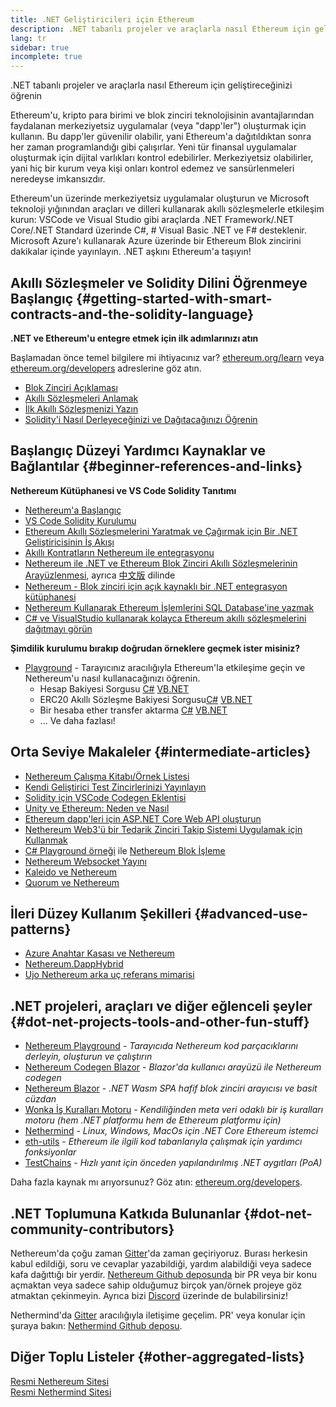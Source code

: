 ```yaml
---
title: .NET Geliştiricileri için Ethereum
description: .NET tabanlı projeler ve araçlarla nasıl Ethereum için geliştireceğinizi öğrenin
lang: tr
sidebar: true
incomplete: true
---
```


<div class="featured">.NET tabanlı projeler ve araçlarla nasıl Ethereum için geliştireceğinizi öğrenin</div>

Ethereum'u, kripto para birimi ve blok zinciri teknolojisinin avantajlarından faydalanan merkeziyetsiz uygulamalar (veya "dapp'ler") oluşturmak için kullanın. Bu dapp'ler güvenilir olabilir, yani Ethereum'a dağıtıldıktan sonra her zaman programlandığı gibi çalışırlar. Yeni tür finansal uygulamalar oluşturmak için dijital varlıkları kontrol edebilirler. Merkeziyetsiz olabilirler, yani hiç bir kurum veya kişi onları kontrol edemez ve sansürlenmeleri neredeyse imkansızdır.

Ethereum'un üzerinde merkeziyetsiz uygulamalar oluşturun ve Microsoft teknoloji yığınından araçları ve dilleri kullanarak akıllı sözleşmelerle etkileşim kurun: VSCode ve Visual Studio gibi araçlarda .NET Framework/.NET Core/.NET Standard üzerinde C#, # Visual Basic .NET ve F# desteklenir. Microsoft Azure'ı kullanarak Azure üzerinde bir Ethereum Blok zincirini dakikalar içinde yayınlayın. .NET aşkını Ethereum'a taşıyın!

## Akıllı Sözleşmeler ve Solidity Dilini Öğrenmeye Başlangıç {#getting-started-with-smart-contracts-and-the-solidity-language}

**.NET ve Ethereum'u entegre etmek için ilk adımlarınızı atın**

Başlamadan önce temel bilgilere mi ihtiyacınız var? [ethereum.org/learn](/learn/) veya [ethereum.org/developers](/developers/) adreslerine göz atın.

- [Blok Zinciri Açıklaması](https://kauri.io/article/d55684513211466da7f8cc03987607d5/blockchain-explained)
- [Akıllı Sözleşmeleri Anlamak](https://kauri.io/article/e4f66c6079e74a4a9b532148d3158188/ethereum-101-part-5-the-smart-contract)
- [İlk Akıllı Sözleşmenizi Yazın](https://kauri.io/article/124b7db1d0cf4f47b414f8b13c9d66e2/remix-ide-your-first-smart-contract)
- [Solidity'i Nasıl Derleyeceğinizi ve Dağıtacağınızı Öğrenin](https://kauri.io/article/973c5f54c4434bb1b0160cff8c695369/understanding-smart-contract-compilation-and-deployment)

## Başlangıç Düzeyi Yardımcı Kaynaklar ve Bağlantılar {#beginner-references-and-links}

**Nethereum Kütüphanesi ve VS Code Solidity Tanıtımı**

- [Nethereum'a Başlangıç](https://docs.nethereum.com/en/latest/getting-started/)
- [VS Code Solidity Kurulumu](https://marketplace.visualstudio.com/items?itemName=JuanBlanco.solidity)
- [Ethereum Akıllı Sözleşmelerini Yaratmak ve Çağırmak için Bir .NET Geliştiricisinin İş Akışı](https://medium.com/coinmonks/a-net-developers-workflow-for-creating-and-calling-ethereum-smart-contracts-44714f191db2)
- [Akıllı Kontratların Nethereum ile entegrasyonu](https://kauri.io/#collections/Getting%20Started/smart-contracts-integration-with-nethereum/#smart-contracts-integration-with-nethereumm)
- [Nethereum ile .NET ve Ethereum Blok Zinciri Akıllı Sözleşmelerinin Arayüzlenmesi](https://medium.com/my-blockchain-development-daily-journey/interfacing-net-and-ethereum-blockchain-smart-contracts-with-nethereum-2fa3729ac933), ayrıca [中文版](https://medium.com/my-blockchain-development-daily-journey/%E4%BD%BF%E7%94%A8nethereum%E9%80%A3%E6%8E%A5-net%E5%92%8C%E4%BB%A5%E5%A4%AA%E7%B6%B2%E5%8D%80%E5%A1%8A%E9%8F%88%E6%99%BA%E8%83%BD%E5%90%88%E7%B4%84-4a96d35ad1e1) dilinde
- [Nethereum - Blok zinciri için açık kaynaklı bir .NET entegrasyon kütüphanesi](https://kauri.io/#collections/a%20hackathon%20survival%20guide/nethereum-an-open-source-.net-integration-library/)
- [Nethereum Kullanarak Ethereum İşlemlerini SQL Database'ine yazmak](https://medium.com/coinmonks/writing-ethereum-transactions-to-sql-database-using-nethereum-fd94e0e4fa36)
- [C# ve VisualStudio kullanarak kolayca Ethereum akıllı sözleşmelerini dağıtmayı görün](https://koukia.ca/deploy-ethereum-smart-contracts-using-c-and-visualstudio-5be188ae928c)

**Şimdilik kurulumu bırakıp doğrudan örneklere geçmek ister misiniz?**

- [Playground](http://playground.nethereum.com/) - Tarayıcınız aracılığıyla Ethereum'la etkileşime geçin ve Nethereum'u nasıl kullanacağınızı öğrenin.
  - Hesap Bakiyesi Sorgusu [C#](http://playground.nethereum.com/csharp/id/1001) [VB.NET](http://playground.nethereum.com/vb/id/2001)
  - ERC20 Akıllı Sözleşme Bakiyesi Sorgusu[C#](http://playground.nethereum.com/csharp/id/1005) [VB.NET](http://playground.nethereum.com/vb/id/2004)
  - Bir hesaba ether transfer aktarma [C#](http://playground.nethereum.com/csharp/id/1003) [VB.NET](http://playground.nethereum.com/vb/id/2003)
  - ... Ve daha fazlası!

## Orta Seviye Makaleler {#intermediate-articles}

- [Nethereum Çalışma Kitabı/Örnek Listesi](http://docs.nethereum.com/en/latest/Nethereum.Workbooks/docs/)
- [Kendi Geliştirici Test Zincirlerinizi Yayınlayın](https://github.com/Nethereum/Testchains)
- [Solidity için VSCode Codegen Eklentisi](https://docs.nethereum.com/en/latest/nethereum-codegen-vscodesolidity/)
- [Unity ve Ethereum: Neden ve Nasıl](https://www.raywenderlich.com/5509-unity-and-ethereum-why-and-how)
- [Ethereum dapp'leri için ASP.NET Core Web API oluşturun](https://tech-mint.com/blockchain/create-asp-net-core-web-api-for-ethereum-dapps/)
- [Nethereum Web3'ü bir Tedarik Zinciri Takip Sistemi Uygulamak için Kullanmak](http://blog.pomiager.com/post/using-nethereum-web3-to-implement-a-supply-chain-traking-system4)
- [C# Playground örneği](http://playground.nethereum.com/csharp/id/1025) ile [Nethereum Blok İşleme](https://nethereum.readthedocs.io/en/latest/nethereum-block-processing-detail/)
- [Nethereum Websocket Yayını](https://nethereum.readthedocs.io/en/latest/nethereum-subscriptions-streaming/)
- [Kaleido ve Nethereum](https://kaleido.io/kaleido-and-nethereum/)
- [Quorum ve Nethereum](https://github.com/Nethereum/Nethereum/blob/master/src/Nethereum.Quorum/README.md)

## İleri Düzey Kullanım Şekilleri {#advanced-use-patterns}

- [Azure Anahtar Kasası ve Nethereum](https://github.com/Azure-Samples/bc-community-samples/tree/master/akv-nethereum)
- [Nethereum.DappHybrid](https://github.com/Nethereum/Nethereum.DappHybrid)
- [Ujo Nethereum arka uç referans mimarisi](https://docs.nethereum.com/en/latest/nethereum-ujo-backend-sample/)

## .NET projeleri, araçları ve diğer eğlenceli şeyler {#dot-net-projects-tools-and-other-fun-stuff}

- [Nethereum Playground](http://playground.nethereum.com/) - _Tarayıcıda Nethereum kod parçacıklarını derleyin, oluşturun ve çalıştırın_
- [Nethereum Codegen Blazor](https://github.com/Nethereum/Nethereum.CodeGen.Blazor) - _Blazor'da kullanıcı arayüzü ile Nethereum codegen_
- [Nethereum Blazor](https://github.com/Nethereum/NethereumBlazor) - _.NET Wasm SPA hafif blok zinciri arayıcısı ve basit cüzdan_
- [Wonka İş Kuralları Motoru](https://docs.nethereum.com/en/latest/wonka/) - _Kendiliğinden meta veri odaklı bir iş kuralları motoru (hem .NET platformu hem de Ethereum platformu için)_
- [Nethermind](https://github.com/NethermindEth/nethermind) - _Linux, Windows, MacOs için .NET Core Ethereum istemci_
- [eth-utils](https://github.com/ethereum/eth-utils/) - _Ethereum ile ilgili kod tabanlarıyla çalışmak için yardımcı fonksiyonlar_
- [TestChains](https://github.com/Nethereum/TestChains) - _Hızlı yanıt için önceden yapılandırılmış .NET aygıtları (PoA)_

Daha fazla kaynak mı arıyorsunuz? Göz atın: [ethereum.org/developers](/developers/).

## .NET Toplumuna Katkıda Bulunanlar {#dot-net-community-contributors}

Nethereum'da çoğu zaman [Gitter](https://gitter.im/Nethereum/Nethereum)'da zaman geçiriyoruz. Burası herkesin kabul edildiği, soru ve cevaplar yazabildiği, yardım alabildiği veya sadece kafa dağıttığı bir yerdir. [Nethereum Github deposunda](https://github.com/Nethereum) bir PR veya bir konu açmaktan veya sadece sahip olduğumuz birçok yan/örnek projeye göz atmaktan çekinmeyin. Ayrıca bizi [Discord](https://discord.gg/jQPrR58FxX) üzerinde de bulabilirsiniz!

Nethermind'da [Gitter](https://gitter.im/nethermindeth/nethermind) aracılığıyla iletişime geçelim. PR' veya konular için şuraya bakın: [Nethermind Github deposu](https://github.com/NethermindEth/nethermind).

## Diğer Toplu Listeler {#other-aggregated-lists}

[Resmi Nethereum Sitesi](https://nethereum.com/)  
[Resmi Nethermind Sitesi](https://nethermind.io/)
